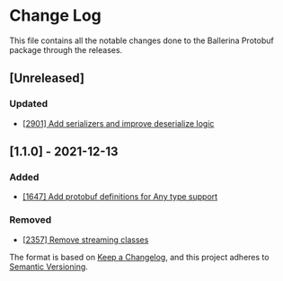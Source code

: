 # Change Log
This file contains all the notable changes done to the Ballerina Protobuf package through the releases.

## [Unreleased]

### Updated
- [[2901] Add serializers and improve deserialize logic](https://github.com/ballerina-platform/ballerina-standard-library/issues/2901)

## [1.1.0] - 2021-12-13

### Added
- [[1647] Add protobuf definitions for Any type support](https://github.com/ballerina-platform/ballerina-standard-library/issues/1647)

### Removed
- [[2357] Remove streaming classes](https://github.com/ballerina-platform/ballerina-standard-library/issues/2357)

The format is based on [Keep a Changelog](https://keepachangelog.com/en/1.0.0/), and this project adheres to [Semantic Versioning](https://semver.org/spec/v2.0.0.html).
